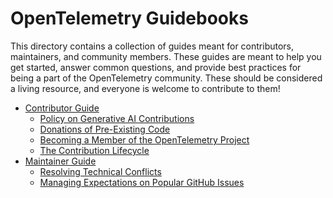 # OpenTelemetry Guidebooks

This directory contains a collection of guides meant for contributors,
maintainers, and community members. These guides are meant to help you get
started, answer common questions, and provide best practices for being a part of
the OpenTelemetry community. These should be considered a living resource, and
everyone is welcome to contribute to them!

- [Contributor Guide](./contributor/README.md)
  - [Policy on Generative AI Contributions](./contributor/genai.md)
  - [Donations of Pre-Existing Code](./contributor/donations.md)
  - [Becoming a Member of the OpenTelemetry Project](./contributor/membership.md)
  - [The Contribution Lifecycle](./contributor/processes.md)
- [Maintainer Guide](./maintainer/README.md)
  - [Resolving Technical Conflicts](./maintainer/conflict-resolution.md)
  - [Managing Expectations on Popular GitHub Issues](./maintainer/popular-issues.md)
